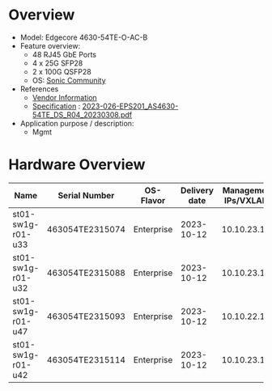 
# Overview

* Model: Edgecore 4630-54TE-O-AC-B
* Feature overview:
  * 48 RJ45 GbE Ports
  * 4 x 25G SFP28
  * 2 x 100G QSFP28
  * OS: [Sonic Community](https://sonicfoundation.dev/)
* References
  * [Vendor Information](https://www.edge-core.com/productsInfo.php?cls=1&cls2=9&cls3=587&id=927)
  * [Specification](https://www.edge-core.com/productsInfo.php?cls=1&cls2=9&cls3=587&id=927) : [2023-026-EPS201_AS4630-54TE_DS_R04_20230308.pdf](https://github.com/SCS-Private/orga-infra/blob/main/scs-system-landscape/spec_sheets/network//2023-026-EPS201_AS4630-54TE_DS_R04_20230308.pdf)
* Application purpose / description:
  * Mgmt

# Hardware Overview

| Name                | Serial Number   | OS-Flavor  | Delivery date | Management IPs/VXLANs | MGMT MAC          | ASN   | Serial      | Comments                        |
|---------------------|-----------------|------------|---------------|-----------------------|-------------------|-------|-------------|---------------------------------|
| st01-sw1g-r01-u33   | 463054TE2315074 | Enterprise | 2023-10-12    | 10.10.23.100          | d0:77:ce:2b:31:c4 | NONE  | DEABb113318 | production, mgmt                |
| st01-sw1g-r01-u32   | 463054TE2315088 | Enterprise | 2023-10-12    | 10.10.23.101          | d0:77:ce:2b:3f:c4 | NONE  | DDABb113318 | Production, mgmt                |
| st01-sw1g-r01-u47   | 463054TE2315093 | Enterprise | 2023-10-12    | 10.10.22.102          | d0:77:ce:2b:44:c4 | NONE  | CZABb113318 | datacenter, not final           |
| st01-sw1g-r01-u42   | 463054TE2315114 | Enterprise | 2023-10-12    | 10.10.23.103          | d0:77:ce:2b:59:c4 | NONE  | DIABb113318 | lab, mgmt                       |
